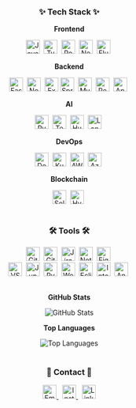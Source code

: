 <h3 align="center">✨ Tech Stack ✨</h3>

<div align="center">
  <!-- Frontend -->
  <p><strong>Frontend</strong></p>
  <img
    src="https://img.shields.io/badge/JavaScript-F7DF1E?style=for-the-badge&logo=javascript&logoColor=20232A"
    alt="JavaScript"
    height="28"
  />&nbsp;
  <img
    src="https://img.shields.io/badge/TypeScript-3178C6?style=for-the-badge&logo=typescript&logoColor=white"
    alt="TypeScript"
    height="28"
  />&nbsp;
  <img
    src="https://img.shields.io/badge/React-20232A?style=for-the-badge&logo=react&logoColor=61DAFB"
    alt="React"
    height="28"
  />&nbsp;
  <img
    src="https://img.shields.io/badge/Next.js-000000?style=for-the-badge&logo=nextdotjs&logoColor=white"
    alt="Next.js"
    height="28"
  />&nbsp;
  <img
    src="https://img.shields.io/badge/Flutter-02569B?style=for-the-badge&logo=flutter&logoColor=white"
    alt="Flutter"
    height="28"
  />&nbsp;
</div>

<div align="center">
  <!-- Backend -->
  <p><strong>Backend</strong></p>
  <img
    src="https://img.shields.io/badge/FastAPI-009688?style=for-the-badge&logo=fastapi&logoColor=white"
    alt="FastAPI"
    height="28"
  />&nbsp;
  <img
    src="https://img.shields.io/badge/Node.js-339933?style=for-the-badge&logo=nodedotjs&logoColor=white"
    alt="Node.js"
    height="28"
  />&nbsp;
  <img
  src="https://img.shields.io/badge/Express.js-000000?style=for-the-badge&logo=express&logoColor=white"
  alt="Express.js"
  height="28"
  />
  <img
    src="https://img.shields.io/badge/Spring_Boot-6DB33F?style=for-the-badge&logo=spring-boot&logoColor=white"
    alt="Spring Boot"
    height="28"
  />&nbsp;
  <img
    src="https://img.shields.io/badge/MySQL-4479A1?style=for-the-badge&logo=mysql&logoColor=white"
    alt="MySQL"
    height="28"
  />&nbsp;
  <img
    src="https://img.shields.io/badge/Redis-DC382D?style=for-the-badge&logo=redis&logoColor=white"
    alt="Redis"
    height="28"
  />&nbsp;
  <img
    src="https://img.shields.io/badge/Apache_Kafka-231F20?style=for-the-badge&logo=apache-kafka&logoColor=white"
    alt="Apache Kafka"
    height="28"
  />&nbsp;
</div>

<div align="center">
  <!-- AI -->
  <p><strong>AI</strong></p>
  <img
    src="https://img.shields.io/badge/PyTorch-EE4C2C?style=for-the-badge&logo=pytorch&logoColor=white"
    alt="PyTorch"
    height="28"
  />&nbsp;
  <img
    src="https://img.shields.io/badge/TensorFlow-FF6F00?style=for-the-badge&logo=tensorflow&logoColor=white"
    alt="TensorFlow"
    height="28"
  />&nbsp;
  <img
    src="https://img.shields.io/badge/HuggingFace-FFBF00?style=for-the-badge&logo=huggingface&logoColor=black"
    alt="HuggingFace"
    height="28"
  />&nbsp;
  <img
    src="https://img.shields.io/badge/LangChain-0055D4?style=for-the-badge&logo=chainlink&logoColor=white"
    alt="LangChain"
    height="28"
  />&nbsp;
</div>

<div align="center">
  <!-- DevOps -->
  <p><strong>DevOps</strong></p>
  <img
    src="https://img.shields.io/badge/Docker-2496ED?style=for-the-badge&logo=docker&logoColor=white"
    alt="Docker"
    height="28"
  />&nbsp;
  <img
    src="https://img.shields.io/badge/Kubernetes-326CE5?style=for-the-badge&logo=kubernetes&logoColor=white"
    alt="Kubernetes"
    height="28"
  />&nbsp;
  <img
    src="https://img.shields.io/badge/AWS-232F3E?style=for-the-badge&logo=amazon-aws&logoColor=white"
    alt="AWS"
    height="28"
  />&nbsp;
  <img
    src="https://img.shields.io/badge/Azure-0078D4?style=for-the-badge&logo=microsoft-azure&logoColor=white"
    alt="Azure"
    height="28"
  />&nbsp;
</div>

<div align="center">
  <!-- Blockchain -->
  <p><strong>Blockchain</strong></p>
  <img
    src="https://img.shields.io/badge/Solidity-363636?style=for-the-badge&logo=solidity&logoColor=white"
    alt="Solidity"
    height="28"
  />&nbsp;
  <img
    src="https://img.shields.io/badge/Hyperledger-2F3134?style=for-the-badge&logo=hyperledger&logoColor=white"
    alt="Hyperledger"
    height="28"
  />&nbsp;
</div>

<br>

<h3 align="center">🛠 Tools 🛠</h3>
<div align="center">
  <img
    src="https://img.shields.io/badge/Git-F05033?style=for-the-badge&logo=git&logoColor=white"
    alt="Git"
    height="28"
  />&nbsp;
  <img
    src="https://img.shields.io/badge/GitHub-181717?style=for-the-badge&logo=github&logoColor=white"
    alt="GitHub"
    height="28"
  />&nbsp;
  <img
    src="https://img.shields.io/badge/Jira-0052CC?style=for-the-badge&logo=jira&logoColor=white"
    alt="Jira"
    height="28"
  />&nbsp;
  <img
    src="https://img.shields.io/badge/Notion-F3F3F3?style=for-the-badge&logo=notion&logoColor=black"
    alt="Notion"
    height="28"
  />&nbsp;
  <img
    src="https://img.shields.io/badge/Figma-F24E1E?style=for-the-badge&logo=figma&logoColor=white"
    alt="Figma"
    height="28"
  />&nbsp;
  </div>
  
  <div align="center">
  <img
    src="https://img.shields.io/badge/VSCode-2C2C32?style=for-the-badge&logo=visual-studio-code&logoColor=22ABF3"
    alt="VSCode"
    height="28"
  />&nbsp;
  <img
    src="https://img.shields.io/badge/Jupyter-2C2C32?style=for-the-badge&logo=jupyter&logoColor=F37726"
    alt="Jupyter"
    height="28"
  />&nbsp;
  <img
    src="https://img.shields.io/badge/PyCharm-000000?style=for-the-badge&logo=pycharm&logoColor=white"
    alt="PyCharm"
    height="28"
  />&nbsp;
  <img
    src="https://img.shields.io/badge/WebStorm-000000?style=for-the-badge&logo=webstorm&logoColor=white"
    alt="WebStorm"
    height="28"
  />&nbsp;
  <img
    src="https://img.shields.io/badge/Eclipse-2C2255?style=for-the-badge&logo=eclipse-ide&logoColor=white"
    alt="Eclipse"
    height="28"
  />&nbsp;
  <img
    src="https://img.shields.io/badge/IntelliJ-000000?style=for-the-badge&logo=intellij-idea&logoColor=white"
    alt="IntelliJ"
    height="28"
  />&nbsp;
  <img
    src="https://img.shields.io/badge/Android_Studio-3DDC84?style=for-the-badge&logo=android-studio&logoColor=white"
    alt="Android Studio"
    height="28"
  />&nbsp;
</div>

<br>

<div align="center">
  <!-- GitHub Stats & Top Languages -->
  <p><strong>GitHub Stats</strong></p>
  <img
    src="https://github-readme-stats.vercel.app/api?username=Data-MaSTeRR&show_icons=true&theme=radical"
    alt="GitHub Stats"
  />
  <br />
  <p><strong>Top Languages</strong></p>
  <img
    src="https://github-readme-stats.vercel.app/api/top-langs/?username=Data-MaSTeRR&layout=compact&theme=radical"
    alt="Top Languages"
  />
</div>

<br>

<h3 align="center">📩 Contact 📩</h3>
<div align="center">
  <a href="mailto:devgosu8504@shinhan.com">
    <img
      src="https://img.shields.io/badge/devgosu8504@shinhan.com-0078D4?style=for-the-badge&logo=microsoft-outlook&logoColor=white"
      alt="Email"
      height="28"
    />
  </a>&nbsp;
  <a href="https://www.instagram.com/shim_kunn/">
    <img
      src="https://img.shields.io/badge/Instagram-E4405F?style=for-the-badge&logo=instagram&logoColor=white"
      alt="Instagram"
      height="28"
    />
  </a>&nbsp;
  <a href="https://www.linkedin.com/in/hyunwoo-shim-a1162520a/">
    <img
      src="https://img.shields.io/badge/LinkedIn-0077B5?style=for-the-badge&logo=linkedin&logoColor=white"
      alt="LinkedIn"
      height="28"
    />
  </a>
</div>
